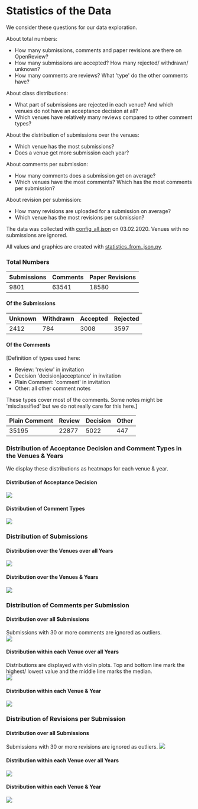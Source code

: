 # Statistics of the Data
We consider these questions for our data exploration.

About total numbers:
- How many submissions, comments and paper revisions are there on OpenReview?
- How many submissions are accepted? How many rejected/ withdrawn/ unknown?
- How many comments are reviews? What 'type' do the other comments have?

About class distributions:
- What part of submissions are rejected in each venue? And which venues do not have an acceptance decision at all?
- Which venues have relatively many reviews compared to other comment types?

About the distribution of submissions over the venues:
- Which venue has the most submissions?
- Does a venue get more submission each year?

About comments per submission:
- How many comments does a submission get on average?
- Which venues have the most comments? Which has the most comments per submission? 

About revision per submission:
- How many revisions are uploaded for a submission on average?
- Which venue has the most revisions per submission? 

The data was collected with [config_all.json](../config_all.json) on 03.02.2020. 
Venues with no submissions are ignored.

All values and graphics are created with [statistics_from_json.py](../statistics_from_json.py).

### Total Numbers
|Submissions   |Comments   |Paper Revisions|
|---|---|---|
|9801   |63541 | 18580   |

#### Of the Submissions

|Unknown   |Withdrawn   |Accepted   |Rejected   |
|---|---|---|---|
|2412 |784   |3008   |3597   |

#### Of the Comments

[Definition of types used here:
- Review: 'review' in invitation
- Decision 'decision|acceptance' in invitation
- Plain Comment: 'comment' in invitation
- Other: all other comment notes

These types cover most of the comments. Some notes might be 'misclassified' but we do not really care for this here.]

|Plain Comment|Review|Decision|Other   |
|---          |---   |---     |---|
|35195        |22877 |5022    |447   |

### Distribution of Acceptance Decision and Comment Types in the Venues & Years

We display these distributions as heatmaps for each venue & year.
#### Distribution of Acceptance Decision
![](../resources/label_fig.svg )
#### Distribution of Comment Types
![](../resources/comment_type_heatmap.svg )

### Distribution of Submissions

#### Distribution over the Venues over all Years
![](../resources/venue_sub_bar.svg )

#### Distribution over the Venues & Years
![](../resources/venueyear_sub_bar.svg )

### Distribution of Comments per Submission
#### Distribution over all Submissions
Submissions with 30 or more comments are ignored as outliers.  
![](../resources/comment_distribution.svg )

#### Distribution within each Venue over all Years
Distributions are displayed with violin plots. Top and bottom line mark the highest/ lowest value and the middle line marks the median.  
![](../resources/venue_comment_distribution.svg )

#### Distribution within each Venue & Year
![](../resources/venueyear_comment_distribution.svg )

### Distribution of Revisions per Submission
#### Distribution over all Submissions
Submissions with 30 or more revisions are ignored as outliers.
![](../resources/revision_distribution.svg )

#### Distribution within each Venue over all Years
![](../resources/venue_revision_distribution.svg )

#### Distribution within each Venue & Year
![](../resources/venueyear_revision_distribution.svg )
